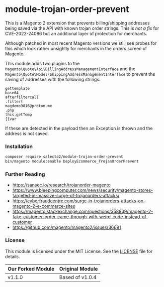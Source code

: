 # module-trojan-order-prevent

This is a Magento 2 extension that prevents billing/shipping addresses being 
saved via the API with known trojan order strings. This is *not a fix* for 
CVE-2022-24086 but an additional layer of protection for merchants.

Although patched in most recent Magento versions we still see probes for this 
which look rather unsightly for merchants in the orders screen of Magento.

This module adds two plugins to the `Magento\Quote\Api\BillingAddressManagementInterface` 
and the `Magento\Quote\Model\ShippingAddressManagementInterface` to prevent the 
saving of addresses with the following strings:

```
gettemplate
base64_
afterfiltercall
.filter(
magdemo9816@proton.me
.php
this.getTemp
{{var
```

If these are detected in the payload then an Exception is thrown and the address is not saved.

### Installation
```bash
composer require salecto2/module-trojan-order-prevent
bin/magento module:enable DeployEcommerce_TrojanOrderPrevent
```

### Further Reading
- https://sansec.io/research/trojanorder-magento
- https://www.bleepingcomputer.com/news/security/magento-stores-targeted-in-massive-surge-of-trojanorders-attacks/
- https://cyberfraudcentre.com/surge-in-trojanorders-attacks-on-magento-2-e-commerce-sites
- https://magento.stackexchange.com/questions/358839/magento-2-fake-customer-order-came-through-with-weird-code-instead-of-customer
- https://github.com/magento/magento2/issues/36691

### License

This module is licensed under the MIT License. See the [LICENSE](LICENSE.md) file for details.

| Our Forked Module | Original Module  |
| ------ | ------ |
| v1.1.0 | Based of v1.0.4 |
